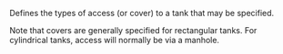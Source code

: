 ﻿Defines the types of access (or cover) to a tank that may be specified.

Note that covers are generally specified for rectangular tanks. For cylindrical tanks, access will normally be via a manhole.
